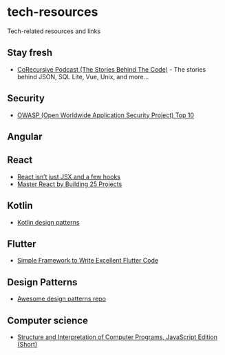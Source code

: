 # tech-resources
Tech-related resources and links

## Stay fresh
- [CoRecursive Podcast (The Stories Behind The Code)](https://corecursive.com/) - The stories behind JSON, SQL Lite, Vue, Unix, and more...

## Security
- [OWASP (Open Worldwide Application Security Project) Top 10](https://owasp.org/Top10/)

## Angular

## React
- [React isn’t just JSX and a few hooks](https://dev.to/prakhart111/react-isnt-just-jsx-and-a-few-hooks-l09)
- [Master React by Building 25 Projects](https://www.freecodecamp.org/news/master-react-by-building-25-projects/)

## Kotlin
- [Kotlin design patterns](https://github.com/dbacinski/Design-Patterns-In-Kotlin)

## Flutter
- [Simple Framework to Write Excellent Flutter Code](https://filledstacks.substack.com/p/simple-framework-to-write-excellent?r=1zlz2w&utm_campaign=post&utm_medium=web)

## Design Patterns
- [Awesome design patterns repo](https://github.com/DovAmir/awesome-design-patterns?tab=readme-ov-file)

## Computer science
- [Structure and Interpretation of Computer Programs, JavaScript Edition (Short)](https://sourceacademy.org/sicpjs/index)


